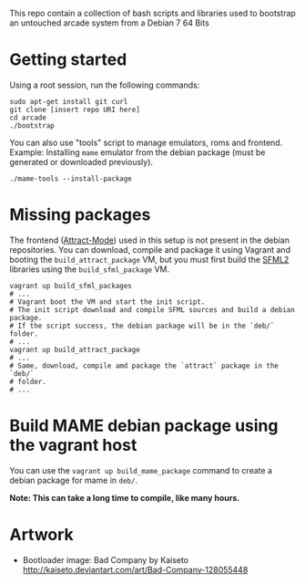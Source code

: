 This repo contain a collection of bash scripts and libraries used to bootstrap
an untouched arcade system from a Debian 7 64 Bits

# Getting started

Using a root session, run the following commands:
```
sudo apt-get install git curl
git clone [insert repo URI here]
cd arcade
./bootstrap
```

You can also use "tools" script to manage emulators, roms and frontend.
Example: Installing `mame` emulator from the debian package (must be generated
or downloaded previously).

```
./mame-tools --install-package
```

# Missing packages

The frontend ([Attract-Mode](http://attractmode.org/)) used in this setup is not
present in the debian repositories. You can download, compile and package it
using Vagrant and booting the `build_attract_package` VM, but you must first
build the [SFML2](http://www.sfml-dev.org/) libraries using the
`build_sfml_package` VM.

```
vagrant up build_sfml_packages
# ...
# Vagrant boot the VM and start the init script.
# The init script download and compile SFML sources and build a debian package.
# If the script success, the debian package will be in the `deb/` folder.
# ...
vagrant up build_attract_package
# ...
# Same, download, compile amd package the `attract` package in the `deb/`
# folder.
# ...
```

# Build MAME debian package using the vagrant host

You can use the `vagrant up build_mame_package` command to create a debian
package for mame in `deb/`.

__Note: This can take a long time to compile, like many hours.__

# Artwork

* Bootloader image: Bad Company by Kaiseto
  http://kaiseto.deviantart.com/art/Bad-Company-128055448
